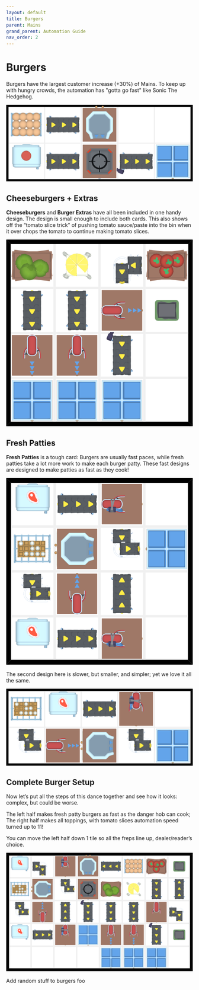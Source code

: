 ```yaml
---
layout: default
title: Burgers
parent: Mains
grand_parent: Automation Guide
nav_order: 2
---
```


# Burgers

Burgers have the largest customer increase (+30%) of Mains. To keep up with hungry crowds, the automation has "gotta go fast" like Sonic The Hedgehog.

![burgers.png](/assets/images/guide/mains/burgers/burgers.png "Hovertext")

## Cheeseburgers + Extras

**Cheeseburgers** and **Burger Extras** have all been included in one handy design. The design is small enough to include both cards.
This also shows off the “tomato slice trick” of pushing tomato sauce/paste into the bin when it over chops the tomato to continue making tomato slices.

![Burger Image](</assets/images/guide/mains/burgers/burger_toppings.png>)


## Fresh Patties

**Fresh Patties** is a tough card: Burgers are usually fast paces, while fresh patties take a lot more work to make each burger patty. These fast designs are designed to make patties as fast as they cook!

![Burger Image](</assets/images/guide/mains/burgers/fresh_patties.png>)

The second design here is slower, but smaller, and simpler; yet we love it all the same.

![Burger Image](</assets/images/guide/mains/burgers/fresh_patties_thin.png>)


## Complete Burger Setup

Now let’s put all the steps of this dance together and see how it looks: complex, but could be worse.

The left half makes fresh patty burgers as fast as the danger hob can cook; The right half makes all toppings, with tomato slices automation speed turned up to 11!

You can move the left half down 1 tile so all the freps line up, dealer/reader’s choice.

![Burger Image](</assets/images/guide/mains/burgers/burgers_full.png>)

Add random stuff to burgers
foo
